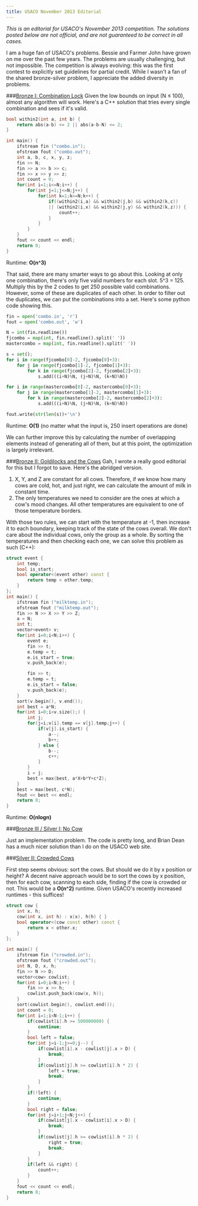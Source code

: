 ```yaml
---
title: USACO November 2013 Editorial
---
```


_This is an editorial for USACO's November 2013 competition. The solutions posted below are not official, and are not guaranteed to be correct in all cases._

I am a huge fan of USACO's problems. Bessie and Farmer John have grown on me over the past few years. The problems are usually challenging, but not impossible. The competition is always evolving: this was the first contest to explicitly set guidelines for partial credit. While I wasn't a fan of the shared bronze-silver problem, I appreciate the added diversity in problems. 

###[Bronze I: Combination Lock](http://usaco.org/index.php?page=viewproblem2&cpid=340)
Given the low bounds on input (N &le; 100), almost any algorithm will work. Here's a C++ solution that tries every single combination and sees if it's valid.

```cpp
bool within2(int a, int b) {
    return abs(a-b) <= 2 || abs(a-b-N) <= 2;
}

int main() {
    ifstream fin ("combo.in");
    ofstream fout ("combo.out");
    int a, b, c, x, y, z;
    fin >> N;
    fin >> a >> b >> c;
    fin >> x >> y >> z;
    int count = 0;
    for(int i=1;i<=N;i++) {
        for(int j=1;j<=N;j++) {
            for(int k=1;k<=N;k++) {
                if((within2(i,a) && within2(j,b) && within2(k,c)) 
                || (within2(i,x) && within2(j,y) && within2(k,z))) {
                    count++; 
                }
            }
        }
    }
    fout << count << endl;
    return 0;
}
```
Runtime: **O(n^3)**

That said, there are many smarter ways to go about this. Looking at only one combination, there's only five valid numbers for each slot. 5^3 = 125. Multiply this by the 2 codes to get 250 possible valid combinations. However, some of these are duplicates of each other. In order to filter out the duplicates, we can put the combinations into a set. Here's some python code showing this.

```python
fin = open('combo.in', 'r')
fout = open('combo.out', 'w')

N = int(fin.readline())
fjcombo = map(int, fin.readline().split(' '))
mastercombo = map(int, fin.readline().split(' '))

s = set();
for i in range(fjcombo[0]-2, fjcombo[0]+3):
    for j in range(fjcombo[1]-2, fjcombo[1]+3):
        for k in range(fjcombo[2]-2, fjcombo[2]+3):
            s.add(((i+N)%N, (j+N)%N, (k+N)%N))

for i in range(mastercombo[0]-2, mastercombo[0]+3):
    for j in range(mastercombo[1]-2, mastercombo[1]+3):
        for k in range(mastercombo[2]-2, mastercombo[2]+3):
            s.add(((i+N)%N, (j+N)%N, (k+N)%N))

fout.write(str(len(s))+'\n')
```

Runtime: **O(1)** (no matter what the input is, 250 insert operations are done)

We can further improve this by calculating the number of overlapping elements instead of generating all of them, but at this point, the optimization is largely irrelevant.

###[Bronze II: Goldilocks and the Cows](http://usaco.org/index.php?page=viewproblem2&cpid=341)
Gah, I wrote a really good editorial for this but I forgot to save. Here's the abridged version.

1. X, Y, and Z are constant for all cows. Therefore, if we know how many cows are cold, hot, and just right, we can calculate the amount of milk in constant time.
2. The only temperatures we need to consider are the ones at which a cow's mood changes. All other temperatures are equivalent to one of those temperature borders.

With those two rules, we can start with the temperature at -1, then increase it to each boundary, keeping track of the state of the cows overall. We don't care about the individual cows, only the group as a whole. By sorting the temperatures and then checking each one, we can solve this problem as such (C++):
```cpp
struct event {
    int temp;
    bool is_start;
    bool operator<(event other) const {
        return temp < other.temp;
    }
};
int main() {
    ifstream fin ("milktemp.in");
    ofstream fout ("milktemp.out");
    fin >> N >> X >> Y >> Z;
    a = N;
    int t;
    vector<event> v;
    for(int i=0;i<N;i++) {
        event e;
        fin >> t;
        e.temp = t;
        e.is_start = true;
        v.push_back(e);

        fin >> t;
        e.temp = t;
        e.is_start = false;
        v.push_back(e);
    }
    sort(v.begin(), v.end());
    int best = a*N;
    for(int i=0;i<v.size();) {
        int j;
        for(j=i;v[i].temp == v[j].temp;j++) {
            if(v[j].is_start) {
                a--;
                b++;
            } else {
                b--;
                c++;
            }
        }
        i = j;
        best = max(best, a*X+b*Y+c*Z);
    }
    best = max(best, c*N);
    fout << best << endl;
    return 0;
}
```
Runtime: **O(nlogn)**

###[Bronze III / Silver I: No Cow](http://usaco.org/index.php?page=viewproblem2&cpid=343)

Just an implementation problem. The code is pretty long, and Brian Dean has a much nicer solution than I do on the USACO web site.

###[Silver II: Crowded Cows](http://usaco.org/index.php?page=viewproblem2&cpid=344)

First step seems obvious: sort the cows. But should we do it by x position or height? A decent naive approach would be to sort the cows by x position, then for each cow, scanning to each side, finding if the cow is crowded or not. This would be a **O(n^2)** runtime. Given USACO's recently increased runtimes - this suffices!
```cpp
struct cow {
    int x, h;
    cow(int x, int h) : x(x), h(h) { }
    bool operator<(cow const other) const {
        return x < other.x;
    }
};

int main() {
    ifstream fin ("crowded.in");
    ofstream fout ("crowded.out");
    int N, D, x, h;
    fin >> N >> D;
    vector<cow> cowlist;
    for(int i=0;i<N;i++) {
        fin >> x >> h;
        cowlist.push_back(cow(x, h));
    }
    sort(cowlist.begin(), cowlist.end());
    int count = 0;
    for(int i=1;i<N-1;i++) {
        if(cowlist[i].h >= 500000000) {
            continue; 
        }
        bool left = false;
        for(int j=i-1;j>=0;j--) {
            if(cowlist[i].x - cowlist[j].x > D) {
                break;
            }
            if(cowlist[j].h >= cowlist[i].h * 2) {
                left = true;
                break;
            }
        }
        if(!left) {
            continue;
        }
        bool right = false;
        for(int j=i+1;j<N;j++) {
            if(cowlist[j].x - cowlist[i].x > D) {
                break;
            }
            if(cowlist[j].h >= cowlist[i].h * 2) {
                right = true;
                break;
            }
        }
        if(left && right) {
            count++;
        }
    }
    fout << count << endl;
    return 0;
}
```

